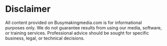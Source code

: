 
# Disclaimer

All content provided on Busymakingmedia.com is for informational purposes only. We do not guarantee results from using our media, software, or training services. Professional advice should be sought for specific business, legal, or technical decisions.
